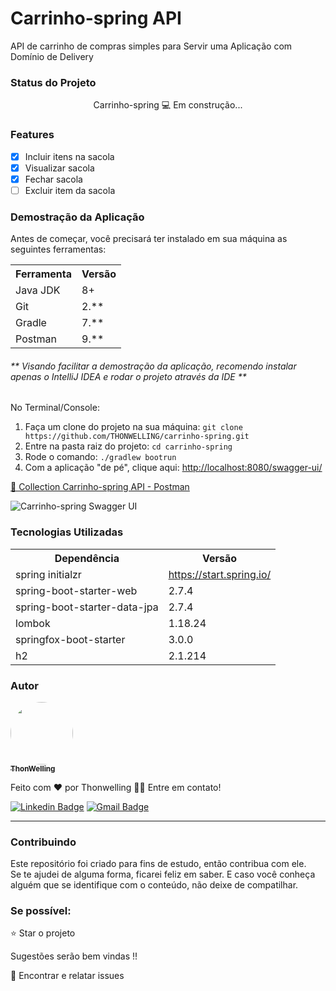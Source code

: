<h1>Carrinho-spring API</h1>
<p>API de carrinho de compras simples para Servir uma Aplicação com Domínio de Delivery</p>


<h3>Status do Projeto</h3>
<p align="center"> Carrinho-spring 💻 Em construção... </p>

<h3>Features</h3>

- [x] Incluir itens na sacola<br>
- [x] Visualizar sacola<br>
- [x] Fechar sacola<br>
- [ ] Excluir item da sacola<br>

<h3>Demostração da Aplicação</h3>
<p>Antes de começar, você precisará ter instalado em sua máquina as seguintes ferramentas:</p>
<table>
<tr>
	<th>Ferramenta</th>
	<th>Versão</th>
</tr>
<tr>
	<td>Java JDK</td>
	<td>8+</td>
</tr>
<tr>
	<td>Git</td>
	<td>2.**</td>
</tr>
<tr>
	<td>Gradle</td>
	<td>7.**</td>
</tr>
<tr>
	<td>Postman</td>
	<td>9.**</td>
</tr>
</table>
<h6>** Visando facilitar a demostração da aplicação, recomendo instalar apenas o IntelliJ IDEA e rodar o projeto através da IDE **</h6>

No Terminal/Console:
<ol>
	<li>Faça um clone do projeto na sua máquina: <code>git clone https://github.com/THONWELLING/carrinho-spring.git</code></li>
	<li>Entre na pasta raiz do projeto: <code>cd carrinho-spring</code></li> 
	<li>Rode o comando: <code>./gradlew bootrun</code></li>
	<li>Com a aplicação "de pé", clique aqui: <a href="http://localhost:8080/swagger-ui/">http://localhost:8080/swagger-ui/</a></li>
</ol>

<a href="https://drive.google.com/file/d/1-FTY7jRfYbqVNQi-B7Dvn8p6wjnzf2f6/view?usp=sharing"> 🚀 Collection Carrinho-spring API - Postman</a><br>

<img src="https://i.imgur.com/UBHcWKt.png" alt="Carrinho-spring  Swagger UI">

<h3>Tecnologias Utilizadas</h3>

<table>
<tr>
	<th>Dependência</th>
	<th>Versão</th>
</tr>
<tr>
	<td>spring initialzr</td>
	<td><a href="https://start.spring.io/">https://start.spring.io/</a></td>
</tr>
<tr>
	<td>spring-boot-starter-web</td>
	<td>2.7.4</td>
</tr>
<tr>
	<td>spring-boot-starter-data-jpa</td>
	<td>2.7.4</td>
</tr>
<tr>
	<td>lombok</td>
	<td>1.18.24</td>
</tr>
<tr>
	<td>springfox-boot-starter</td>
	<td>3.0.0</td>
</tr>
<tr>
	<td>h2</td>
	<td>2.1.214</td>
</tr>
</table>

<h3>Autor</h3>

<a href="https://www.linkedin.com/in/wellington-sousa-6494a6179/">
 <img style="border-radius: 50%;" src="https://avatars.githubusercontent.com/u/81602215?s…00&u=246f5742f1f6f35ed1cc66e9b4392b6ccf19ee2a&v=4" width="100px;" alt=""/>
 <br />
 <sub><b>ThonWelling</b></sub></a>

Feito com ❤️ por Thonwelling 👋🏽 Entre em contato!

[![Linkedin Badge](https://img.shields.io/badge/-ThonWelling-blue?style=flat-square&logo=Linkedin&logoColor=white&link=https://www.linkedin.com/in/wellington-sousa-6494a6179/)](https://www.linkedin.com/in/wellington-sousa-6494a6179/)
[![Gmail Badge](https://img.shields.io/badge/-thonwellingdani13@gmail.com-c14438?style=flat-square&logo=Gmail&logoColor=white&link=mailto:thonwellingdani13@gmail.com)](mailto:thonwellingdani13@gmail.com)
<hr>
<h3>Contribuindo</h3>

Este repositório foi criado para fins de estudo, então contribua com ele.<br>
Se te ajudei de alguma forma, ficarei feliz em saber. E caso você conheça alguém que se identifique com o conteúdo, não deixe de compatilhar.

<h3>Se possível:</h3>

⭐️  Star o projeto
   
  Sugestões serão bem vindas !!

🐛 Encontrar e relatar issues 